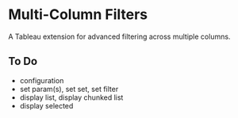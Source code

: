 # Multi-Column Filters
A Tableau extension for advanced filtering across multiple columns.


## To Do
- configuration
- set param(s), set set, set filter
- display list, display chunked list
- display selected